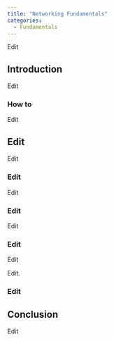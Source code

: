 ```yaml
---
title: "Networking Fundamentals"
categories:
  - Fundamentals
---
```


Edit

## Introduction

Edit

### How to

Edit

## Edit

Edit

### Edit

Edit

### Edit

Edit

### Edit

Edit

Edit.

### Edit


## Conclusion

Edit